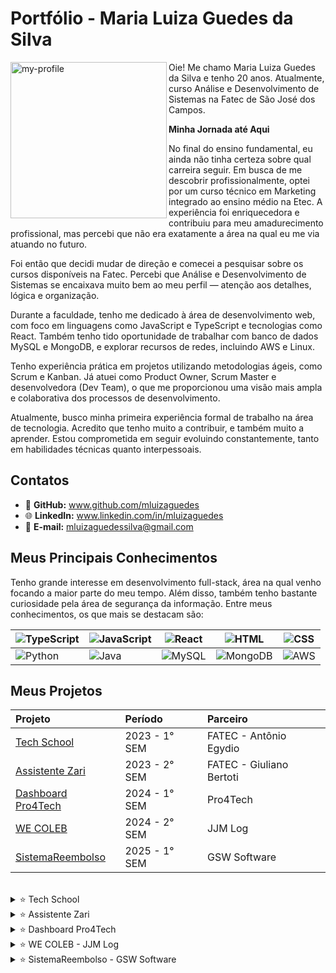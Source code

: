 # Portfólio - Maria Luiza Guedes da Silva

<img align="left" src="https://github.com/user-attachments/assets/905d254d-9c00-47b0-ba1b-e2f016d2eda4" alt="my-profile" width="250"/>


Oie! Me chamo Maria Luiza Guedes da Silva e tenho 20 anos. Atualmente, curso Análise e Desenvolvimento de Sistemas na Fatec de São José dos Campos.

**Minha Jornada até Aqui**

No final do ensino fundamental, eu ainda não tinha certeza sobre qual carreira seguir. Em busca de me descobrir profissionalmente, optei por um curso técnico em Marketing integrado ao ensino médio na Etec. A experiência foi enriquecedora e contribuiu para meu amadurecimento profissional, mas percebi que não era exatamente a área na qual eu me via atuando no futuro.

Foi então que decidi mudar de direção e comecei a pesquisar sobre os cursos disponíveis na Fatec. Percebi que Análise e Desenvolvimento de Sistemas se encaixava muito bem ao meu perfil — atenção aos detalhes, lógica e organização.

Durante a faculdade, tenho me dedicado à área de desenvolvimento web, com foco em linguagens como JavaScript e TypeScript e tecnologias como React. Também tenho tido oportunidade de trabalhar com banco de dados MySQL e MongoDB, e explorar recursos de redes, incluindo AWS e Linux.

Tenho experiência prática em projetos utilizando metodologias ágeis, como Scrum e Kanban. Já atuei como Product Owner, Scrum Master e desenvolvedora (Dev Team), o que me proporcionou uma visão mais ampla e colaborativa dos processos de desenvolvimento.

Atualmente, busco minha primeira experiência formal de trabalho na área de tecnologia. Acredito que tenho muito a contribuir, e também muito a aprender. Estou comprometida em seguir evoluindo constantemente, tanto em habilidades técnicas quanto interpessoais.


## Contatos

- 🐙 **GitHub:** www.github.com/mluizaguedes
- 🌐 **LinkedIn:** www.linkedin.com/in/mluizaguedes
- 💌 **E-mail:** mluizaguedessilva@gmail.com

## Meus Principais Conhecimentos

Tenho grande interesse em desenvolvimento full-stack, área na qual venho focando a maior parte do meu tempo. Além disso, também tenho bastante curiosidade pela área de segurança da informação. Entre meus conhecimentos, os que mais se destacam são:

| ![TypeScript](https://img.shields.io/badge/-TypeScript-0D1117?style=for-the-badge&logo=typescript) | ![JavaScript](https://img.shields.io/badge/-JavaScript-0D1117?style=for-the-badge&logo=javascript) | ![React](https://img.shields.io/badge/-React-0D1117?style=for-the-badge&logo=react) | ![HTML](https://img.shields.io/badge/-HTML-0D1117?style=for-the-badge&logo=html5) | ![CSS](https://img.shields.io/badge/-CSS-0D1117?style=for-the-badge&logo=css3) |
| --- | --- | --- | --- | --- |
| ![Python](https://img.shields.io/badge/-Python-0D1117?style=for-the-badge&logo=python) | ![Java](https://img.shields.io/badge/java-0D1117?style=for-the-badge&logo=openjdk) | ![MySQL](https://img.shields.io/badge/-MySQL-0D1117?style=for-the-badge&logo=mysql) | ![MongoDB](https://img.shields.io/badge/-MongoDB-0D1117?style=for-the-badge&logo=mongodb) | ![AWS](https://img.shields.io/badge/-AWS-0D1117?style=for-the-badge&logo=amazonaws) | 

## Meus Projetos

|   Projeto  |  Período  |    Parceiro    |
| :---   | :---    | :---      |
| <a href ="#techshool">Tech School</a>  | 2023 - 1° SEM  | FATEC - Antônio Egydio |
| <a href ="#zari">Assistente Zari</a>  | 2023 - 2° SEM  | FATEC - Giuliano Bertoti |
| <a href ="#dashboard">Dashboard Pro4Tech</a>  | 2024 - 1° SEM  | Pro4Tech |
| <a href ="#wecoleb">WE COLEB</a>  | 2024 - 2° SEM  | JJM Log |
| <a href ="#reembolso">SistemaReembolso</a>  | 2025 - 1° SEM  | GSW Software |

<br />

<span id="techshool">
 
<details>
  <summary>
  ⭐ Tech School
  </summary>

</br>
(2023 - 1° semestre)

Esse projeto foi desenvolvido no primeiro semestre do curso, em parceria com o colaborador interno Antônio Egydio.
 
O problema surgiu a partir da necessidade de uma empresa que queria adotar a metodologia ágil SCRUM, mas seus colaboradores ainda não tinham conhecimento suficiente sobre os conceitos, processos e práticas envolvidas.
 
Solução: desenvolvemos um sistema web com o objetivo de explicar, de forma clara e prática, os principais elementos do SCRUM: papéis, artefatos, eventos e habilidades necessárias. O foco foi criar uma interface intuitiva, com uma navegação simples e sem excesso de informação, facilitando a compreensão e a aplicação dos conceitos por parte dos usuários em projetos futuros.
 
[GIT - Projeto-de-API-1-Semestre](https://github.com/juliagonzalezmoreira/Projeto-de-API-1-Semestre/tree/main) 

#### Tecnologias Utilizadas 
As seguintes tecnologias foram utilizadas nesse projeto: 
* **Linguagens de programação:** 🐍 Python + 🟨 JavaScript;
* **Frameworks:** 🧪 Flask e 🧰 Bootstrap;
* **Linguagem de marcação e estilo:** 📝 HTML + 🎨 CSS;
* **Ferramenta de design:** 🖼️ Figma;
* **Ferramenta para gestão de tarefas:** 🧩 Trello;
* **Editor de código fonte:** 🔷 VSCode.
 
#### Contribuições Pessoais 
Atuei como desenvolvedora no projeto, com foco na responsividade do site e na criação de conteúdo explicativo sobre o papel do Product Owner.

Durante o desenvolvimento, fui responsável por:
- Melhorar a responsividade do site para diferentes dispositivos, ajustando layouts com CSS e Bootstrap para garantir uma experiência fluida tanto em desktop quanto em mobile;
- Adicionar elementos visuais como ícones e ilustrações explicativas que ajudaram a tornar o conteúdo mais atrativo e fácil de entender;
- Ajustar a tipografia (tamanho de fontes, espaçamentos, alinhamentos) com foco na legibilidade e estética da interface;
- Implementar o questionário de avaliação ao final da página da Equipe de Desenvolvimento, utilizando JavaScript para implementar a lógica de verificação das respostas, exibindo mensagens de acerto ou erro;
- Criar a seção sobre Kanban na página de Ferramentas, incluindo explicações claras sobre o método, exemplos práticos de uso e sugestões de ferramentas como Trello e Jira, com logos clicáveis que redirecionam o usuário para os sites oficiais;
- Participar ativamente nas decisões de layout e organização de conteúdo durante as sprints, oferecendo sugestões de melhorias com base na usabilidade.
 
#### Hard Skills 
Durante esse projeto, desenvolvi e consolidei habilidades técnicas como:
* Python e Flask - Uso com ajuda; 
* HTML e CSS - Uso com autonomia; 
* Bootstrap - Uso com autonomia;
* JavaScript - Uso com autonomia.

#### Soft Skills 
Esse primeiro projeto do API foi um grande marco no meu desenvolvimento pessoal e profissional. Precisei sair da minha zona de conforto e trabalhar habilidades como proatividade e autoconfiança.

No início, sentia insegurança para assumir tarefas de programação, preferindo atividades de estudo e documentação. Com o tempo, entendi que o crescimento viria justamente dos desafios. 

Comecei a me envolver mais ativamente, me disponibilizando para ajudar colegas em tarefas, propondo melhorias e até conduzindo apresentações. Essa experiência foi essencial para desenvolver minha comunicação, trabalho em equipe e senso de responsabilidade.

</details>

<span id="zari">
 
<details>
 <summary>
  ⭐ Assistente Zari
 </summary>
 </br>
 2023 - 2° semestre
</details>

<span id="dashboard">
 
<details>
 <summary>
  ⭐ Dashboard Pro4Tech
 </summary>
 </br>
 2024 - 1° semestre
</details>

<span id="wecoleb">
 
<details>
 <summary>
  ⭐ WE COLEB - JJM Log
 </summary>
 </br>
 2024 - 2° semestre
</details>

<span id="reembolso">

<details>
 <summary>
  ⭐ SistemaReembolso - GSW Software
 </summary>
 </br>
 2025 - 1° semestre
</details>
